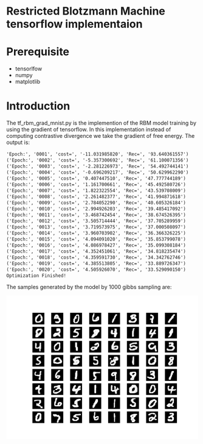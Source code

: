 # Restricted Blotzmann Machine tensorflow implementaion

# Prerequisite
- tensorlfow
- numpy
- matplotlib

# Introduction 
The tf_rbm_grad_mnist.py is the implemention of the RBM model training by
using the gradient of tensorflow. In this implementation instead of computing contrastive divergence we take the gradient of free energy.
The output is:
```
'Epoch:', '0001', 'cost=', '-11.031985820', 'Rec=', '93.640361557')
('Epoch:', '0002', 'cost=', '-5.357300692', 'Rec=', '61.100071356')
('Epoch:', '0003', 'cost=', '-2.281226973', 'Rec=', '54.492744141')
('Epoch:', '0004', 'cost=', '-0.696209217', 'Rec=', '50.629962290')
('Epoch:', '0005', 'cost=', '0.407447510', 'Rec=', '47.777744189')
('Epoch:', '0006', 'cost=', '1.161700661', 'Rec=', '45.492580726')
('Epoch:', '0007', 'cost=', '1.822322554', 'Rec=', '43.539708009')
('Epoch:', '0008', 'cost=', '2.261482377', 'Rec=', '41.994871618')
('Epoch:', '0009', 'cost=', '2.784052290', 'Rec=', '40.605326184')
('Epoch:', '0010', 'cost=', '2.994926203', 'Rec=', '39.485417092')
('Epoch:', '0011', 'cost=', '3.468742454', 'Rec=', '38.674526395')
('Epoch:', '0012', 'cost=', '3.505714444', 'Rec=', '37.705289959')
('Epoch:', '0013', 'cost=', '3.719573975', 'Rec=', '37.000508097')
('Epoch:', '0014', 'cost=', '3.960703902', 'Rec=', '36.366326225')
('Epoch:', '0015', 'cost=', '4.094091020', 'Rec=', '35.853799078')
('Epoch:', '0016', 'cost=', '4.086978427', 'Rec=', '35.099308184')
('Epoch:', '0017', 'cost=', '4.352451061', 'Rec=', '34.818235474')
('Epoch:', '0018', 'cost=', '4.359591730', 'Rec=', '34.342762746')
('Epoch:', '0019', 'cost=', '4.385513805', 'Rec=', '33.889726347')
('Epoch:', '0020', 'cost=', '4.505926070', 'Rec=', '33.529090150')
Optimization Finished!
```
The samples generated by the model by 1000 gibbs sampling are:

<p align="center">
  <img "Original 2D space of data with sinusoid manifold." src="images/Samples_1000gibs.png" />
</p>

